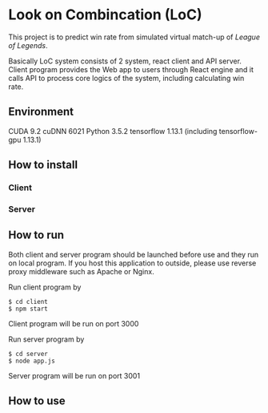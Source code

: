 # Look on Combincation (LoC)
This project is to predict win rate from simulated virtual match-up of *League of Legends*.

Basically LoC system consists of 2 system, react client and API server. Client program provides the Web app to users through React engine and it calls API to process core logics of the system, including calculating win rate.

## Environment
CUDA 9.2
cuDNN 6021
Python 3.5.2
tensorflow 1.13.1 (including tensorflow-gpu 1.13.1)

## How to install

### Client

### Server



## How to run
Both client and server program should be launched before use and they run on local program. If you host this application to outside, please use reverse proxy middleware such as Apache or Nginx.

Run client program by
```
$ cd client
$ npm start
```
Client program will be run on port 3000

Run server program by
```
$ cd server
$ node app.js
```
Server program will be run on port 3001

## How to use
